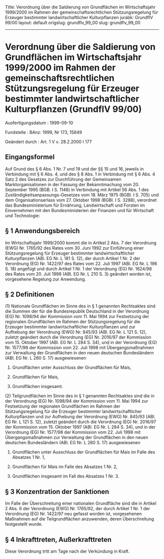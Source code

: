 Title: Verordnung über die Saldierung von Grundflächen im Wirtschaftsjahr 1999/2000
  im Rahmen der gemeinschaftsrechtlichen Stützungsregelung für Erzeuger bestimmter
  landwirtschaftlicher Kulturpflanzen
jurabk: GrundflV 99/00
layout: default
origslug: grundflv_99_00
slug: grundflv_99_00

---

# Verordnung über die Saldierung von Grundflächen im Wirtschaftsjahr 1999/2000 im Rahmen der gemeinschaftsrechtlichen Stützungsregelung für Erzeuger bestimmter landwirtschaftlicher Kulturpflanzen (GrundflV 99/00)

Ausfertigungsdatum
:   1999-09-10

Fundstelle
:   BAnz: 1999, Nr 173, 15849

Geändert durch
:   Art. 1 V v. 28.2.2000 I 177


## Eingangsformel

Auf Grund des § 6 Abs. 1 Nr. 7 und 19 und der §§ 15 und 16, jeweils in
Verbindung mit § 6 Abs. 4, und des § 8 Abs. 1 in Verbindung mit § 6
Abs. 4 Satz 2 des Gesetzes zur Durchführung der Gemeinsamen
Marktorganisationen in der Fassung der Bekanntmachung vom 20.
September 1995 (BGB. I S. 1146) in Verbindung mit Artikel 56 Abs. 1
des Zuständigkeitsanpassungs-Gesetzes vom 18. März 1975 (BGBl. I S.
705) und dem Organisationserlass vom 27. Oktober 1998 (BGBl. I S.
3288), verordnet das Bundesministerium für Ernährung, Landwirtschaft
und Forsten im Einvernehmen mit den Bundesministerien der Finanzen und
für Wirtschaft und Technologie:


## § 1 Anwendungsbereich

Im Wirtschaftsjahr 1999/2000 kommt die in Artikel 2 Abs. 7 der
Verordnung (EWG) Nr. 1765/92 des Rates vom 30. Juni 1992 zur
Einführung einer Stützungsregelung für Erzeuger bestimmter
landwirtschaftlicher Kulturpflanzen (ABl. EG Nr. L 181 S. 12), der
durch Artikel 1 Nr. 2 der Verordnung (EG) Nr. 1422/97 des Rates vom
22\. Juli 1997 (ABl. EG Nr. L 196 S. 18) angefügt und durch Artikel 1
Nr. 1 der Verordnung (EG) Nr. 1624/98 des Rates vom 20. Juli 1998
(ABl. EG Nr. L 210 S. 3) geändert worden ist, vorgesehene Regelung zur
Anwendung.


## § 2 Definitionen

(1) Nationale Grundflächen im Sinne des in § 1 genannten Rechtsaktes
sind die Summen der für die Bundesrepublik Deutschland in der
Verordnung (EG) Nr. 1098/94 der Kommission vom 11. Mai 1994 zur
Festsetzung der regionalen Grundflächen im Rahmen der
Stützungsregelung für die Erzeuger bestimmter landwirtschaftlicher
Kulturpflanzen und zur Aufhebung der Verordnung (EWG) Nr. 845/93 (ABl.
EG Nr. L 121 S. 12), zuletzt geändert durch die Verordnung (EG) Nr.
2016/97 der Kommission vom 15. Oktober 1997 (ABl. EG Nr. L 284 S. 34),
und in der Verordnung (EG) Nr. 1577/98 der Kommission vom 22. Juli
1998 mit Übergangsmaßnahmen zur Verwaltung der Grundflächen in den
neuen deutschen Bundesländern (ABl. EG Nr. L 260 S. 17) ausgewiesenen

1.  Grundflächen unter Ausschluss der Grundflächen für Mais,


2.  Grundflächen für Mais,


3.  Grundflächen insgesamt.




(2) Teilgrundflächen im Sinne des in § 1 genannten Rechtsaktes sind
die in der Verordnung (EG) Nr. 1098/94 der Kommission vom 11. Mai 1994
zur Festsetzung der regionalen Grundflächen im Rahmen der
Stützungsregelung für die Erzeuger bestimmter landwirtschaftlicher
Kulturpflanzen und zur Aufhebung der Verordnung (EWG) Nr. 845/93 (ABl.
EG Nr. L 121 S. 12), zuletzt geändert durch die Verordnung (EG) Nr.
2016/97 der Kommission vom 15. Oktober 1997 (ABl. EG Nr. L 284 S. 34),
und in der Verordnung (EG) Nr. 1577/98 der Kommission vom 22. Juli
1998 mit Übergangsmaßnahmen zur Verwaltung der Grundflächen in den
neuen deutschen Bundesländern (ABl. EG Nr. L 260 S. 17) ausgewiesenen

1.  Grundflächen unter Ausschluss der Grundflächen für Mais im Falle des
    Absatzes 1 Nr. 1,


2.  Grundflächen für Mais im Falle des Absatzes 1 Nr. 2,


3.  Grundflächen insgesamt im Fall des Absatzes 1 Nr. 3.





## § 3 Konzentration der Sanktionen

Im Falle der Überschreitung einer nationalen Grundfläche sind die in
Artikel 2 Abs. 6 der Verordnung (EWG) Nr. 1765/92, der durch Artikel 1
Nr. 1 der Verordnung (EG) Nr. 1422/97 neu gefasst worden ist,
vorgesehenen Maßnahmen auf die Teilgrundflächen anzuwenden, deren
Überschreitung festgestellt wurde.


## § 4 Inkrafttreten, Außerkrafttreten

Diese Verordnung tritt am Tage nach der Verkündung in Kraft.

